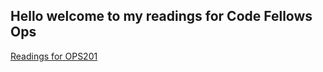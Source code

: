 ## Hello welcome to my readings for Code Fellows Ops
[Readings for OPS201](https://github.com/rcaoagdan/OPS201n1-Readings/wiki)
